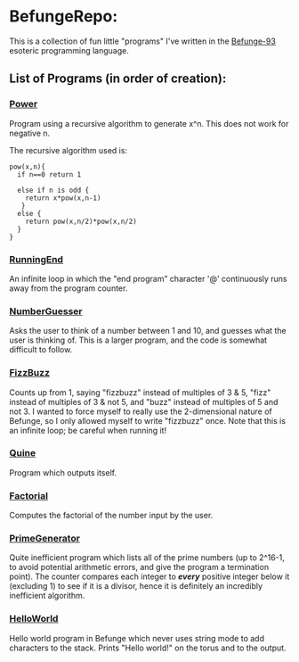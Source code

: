 # BefungeRepo:
This is a collection of fun little "programs" I've written in the [Befunge-93](http://esolangs.org/wiki/Befunge) esoteric programming language.

## List of Programs (in order of creation):
### [Power](https://github.com/kagof/BefungeRepo/blob/master/Power.bf)
Program using a recursive algorithm to generate x^n. This does not work for negative n.

The recursive algorithm used is:

    pow(x,n){
      if n==0 return 1
      
      else if n is odd {
        return x*pow(x,n-1)
       }
      else {
        return pow(x,n/2)*pow(x,n/2)
      }
    }

### [RunningEnd](https://github.com/kagof/BefungeRepo/blob/master/RunningEnd.bf)
An infinite loop in which the "end program" character '@' continuously runs away from the program counter.

### [NumberGuesser](https://github.com/kagof/BefungeRepo/blob/master/NumberGuesser.bf)
Asks the user to think of a number between 1 and 10, and guesses what the user is thinking of. This is a larger program, and the code is somewhat difficult to follow.

### [FizzBuzz](https://github.com/kagof/BefungeRepo/blob/master/FizzBuzz.bf)
Counts up from 1, saying "fizzbuzz" instead of multiples of 3 & 5, "fizz" instead of multiples of 3 & not 5, and "buzz" instead of multiples of 5 and not 3. I wanted to force myself to really use the 2-dimensional nature of Befunge, so I only allowed myself to write "fizzbuzz" once. Note that this is an infinite loop; be careful when running it!

### [Quine](https://github.com/kagof/BefungeRepo/blob/master/Quine.bf)
Program which outputs itself.

### [Factorial](https://github.com/kagof/BefungeRepo/blob/master/Factorial.bf)
Computes the factorial of the number input by the user.

### [PrimeGenerator](https://github.com/kagof/BefungeRepo/blob/master/PrimeGenerator.bf)
Quite inefficient program which lists all of the prime numbers (up to 2^16-1, to avoid potential arithmetic errors, and give the program a termination point). The counter compares each integer to ***every*** positive integer below it (excluding 1) to see if it is a divisor, hence it is definitely an incredibly inefficient algorithm.

### [HelloWorld](https://github.com/kagof/BefungeRepo/blob/master/HelloWorld.bf)
Hello world program in Befunge which never uses string mode to add characters to the stack. Prints "Hello world!" on the torus and to the output.
